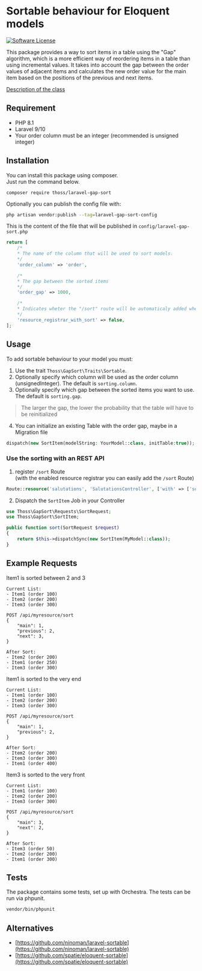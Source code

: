 # Sortable behaviour for Eloquent models

[![Software License](https://img.shields.io/badge/license-MIT-brightgreen.svg?style=flat-square)](LICENSE.md)

This package provides a way to sort items in a table using the "Gap" algorithm, which is a more efficient way of reordering items in a table than using incremental values. It takes into account the gap between the order values of adjacent items and calculates the new order value for the main item based on the positions of the previous and next items.

[Description of the class](SORTITEM_DESCRIPTION.md)

## Requirement

- PHP 8.1
- Laravel 9/10
- Your order column must be an integer (recommended is unsigned integer)

## Installation

You can install this package using composer.  
Just run the command below.

```
composer require thoss/laravel-gap-sort
```


Optionally you can publish the config file with:

```bash
php artisan vendor:publish --tag=laravel-gap-sort-config
```

This is the content of the file that will be published in `config/laravel-gap-sort.php`

```php
return [
    /*
    * The name of the column that will be used to sort models.
    */
    'order_column' => 'order',

    /*
    * The gap between the sorted items
    */
    'order_gap' => 1000,

    /*
    * Indicates wheter the "/sort" route will be automaticaly added when you use the route ::register method
    */
    'resource_registrar_with_sort' => false,
];

```


## Usage

To add sortable behaviour to your model you must:

1. Use the trait `Thoss\GapSort\Traits\Sortable`.
2. Optionally specify which column will be used as the order column (unsignedInteger). The default is `sorting.column`.
3. Optionally specify which gap between the sorted items you want to use. The default is `sorting.gap`.

> The larger the gap, the lower the probability that the table will have to be reinitialized

4. You can initialize an existing Table with the order gap, maybe in a Migration file

```php
dispatch(new SortItem(modelString: YourModel::class, initTable:true));
```

### Use the sorting with an REST API

1. register `/sort` Route  
(with the enabled resource registrar you can easily add the `/sort` Route)
```php
Route::resource('salutations', 'SalutationsController', ['with' => ['sort']]);
```
2. Dispatch  the `SortItem` Job in your Controller

```php
use Thoss\GapSort\Requests\SortRequest;
use Thoss\GapSort\SortItem;

public function sort(SortRequest $request)
{
    return $this->dispatchSync(new SortItem(MyModel::class));
}
```


## Example Requests

Item1 is sorted between 2 and 3
```
Current List:
- Item1 (order 100)
- Item2 (order 200)
- Item3 (order 300)

POST /api/myresource/sort
{
    "main": 1,
    "previous": 2, 
    "next": 3,
}

After Sort:
- Item2 (order 200)
- Item1 (order 250)
- Item3 (order 300)
```


Item1 is sorted to the very end
```
Current List:
- Item1 (order 100)
- Item2 (order 200)
- Item3 (order 300)

POST /api/myresource/sort
{
    "main": 1,
    "previous": 2, 
}

After Sort:
- Item2 (order 200)
- Item3 (order 300)
- Item1 (order 400)
```

Item3 is sorted to the very front
```
Current List:
- Item1 (order 100)
- Item2 (order 200)
- Item3 (order 300)

POST /api/myresource/sort
{
    "main": 3,
    "next": 2, 
}

After Sort:
- Item3 (order 50)
- Item2 (order 200)
- Item1 (order 300)
```

## Tests

The package contains some tests, set up with Orchestra. The tests can be run via phpunit.

```bash
vendor/bin/phpunit
```

## Alternatives
- [https://github.com/ninoman/laravel-sortable](https://github.com/ninoman/laravel-sortable)
- [https://github.com/spatie/eloquent-sortable](https://github.com/spatie/eloquent-sortable)
